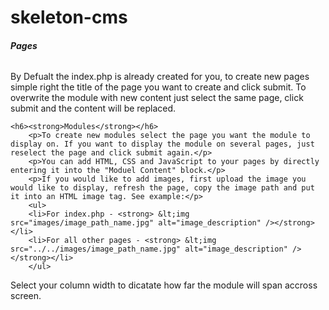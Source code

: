 # skeleton-cms
<h6><strong>Pages</strong></h6>
		<p>By Defualt the index.php is already created for you, to create new pages simple right the title of the page you want to create and click submit.  To overwrite the module with new content just select the same page, click submit and the content will be replaced.</p>
		
	<h6><strong>Modules</strong></h6>
		<p>To create new modules select the page you want the module to display on. If you want to display the module on several pages, just reselect the page and click submit again.</p>
		<p>You can add HTML, CSS and JavaScript to your pages by directly entering it into the "Moduel Content" block.</p>
		<p>If you would like to add images, first upload the image you would like to display, refresh the page, copy the image path and put it into an HTML image tag. See example:</p>
		<ul>
		<li>For index.php - <strong> &lt;img src="images/image_path_name.jpg" alt="image_description" /></strong></li>
		<li>For all other pages - <strong> &lt;img src="../../images/image_path_name.jpg" alt="image_description" /></strong></li>
		</ul>
<p>Select your column width to dicatate how far the module will span accross screen.</p>
